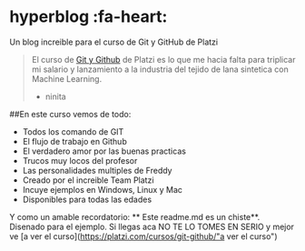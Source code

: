 # hyperblog :fa-heart:
Un blog increible para el curso de Git y GitHub de Platzi
> El curso de [Git y Github](https://platzi.com/cursos/git-github/ "Git y Github") de Platzi es lo que me hacia falta para triplicar mi salario y lanzamiento a la industria del tejido de lana sintetica con Machine Learning.
> - ninita

##En este curso vemos de todo:
- Todos los comando de GIT
- El flujo de trabajo en Github
- El verdadero amor por las buenas practicas
- Trucos muy locos del profesor
- Las personalidades multiples de Freddy
- Creado por el increible Team Platzi
- Incuye ejemplos en Windows, Linux y Mac
- Disponibles para todas las edades


Y como un amable recordatorio: ** Este readme.md es un chiste**. Disenado para el ejemplo. Si llegas aca NO TE LO TOMES EN SERIO y mejor ve [a ver el curso](https://platzi.com/cursos/git-github/"a ver el curso") 
